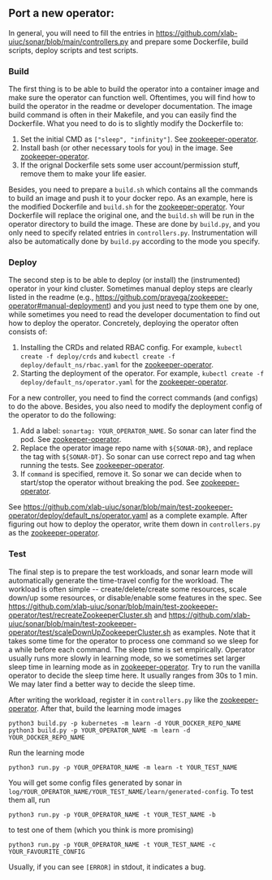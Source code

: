 ## Port a new operator:
In general, you will need to fill the entries in https://github.com/xlab-uiuc/sonar/blob/main/controllers.py and prepare some Dockerfile, build scripts, deploy scripts and test scripts.

### Build
The first thing is to be able to build the operator into a container image and make sure the operator can function well.
Oftentimes, you will find how to build the operator in the readme or developer documentation.
The image build command is often in their Makefile, and you can easily find the Dockerfile.
What you need to do is to slightly modify the Dockerfile to:
1. Set the initial CMD as `["sleep", "infinity"]`. See [zookeeper-operator](https://github.com/xlab-uiuc/sonar/blob/1606d324c509f0d4841629e3107ce78cc0e324cb/test-zookeeper-operator/build/Dockerfile#L40).
2. Install bash (or other necessary tools for you) in the image. See [zookeeper-operator](https://github.com/xlab-uiuc/sonar/blob/1606d324c509f0d4841629e3107ce78cc0e324cb/test-zookeeper-operator/build/Dockerfile#L38).
3. If the orignal Dockerfile sets some user account/permission stuff, remove them to make your life easier.

Besides, you need to prepare a `build.sh` which contains all the commands to build an image and push it to your docker repo.
As an example, here is the modified Dockerfile and `build.sh` for the [zookeeper-operator](https://github.com/xlab-uiuc/sonar/tree/main/test-zookeeper-operator/build).
Your Dockerfile will replace the original one, and the `build.sh` will be run in the operator directory to build the image. These are done by `build.py`, and you only need to specify related entries in `controllers.py`. Instrumentation will also be automatically done by `build.py` according to the mode you specify.

### Deploy
The second step is to be able to deploy (or install) the (instrumented) operator in your kind cluster.
Sometimes manual deploy steps are clearly listed in the readme (e.g., https://github.com/pravega/zookeeper-operator#manual-deployment) and you just need to type them one by one,
while sometimes you need to read the developer documentation to find out how to deploy the operator.
Concretely, deploying the operator often consists of:
1. Installing the CRDs and related RBAC config. For example, `kubectl create -f deploy/crds` and `kubectl create -f deploy/default_ns/rbac.yaml` for the [zookeeper-operator](https://github.com/pravega/zookeeper-operator#manual-deployment).
2. Starting the deployment of the operator. For example, `kubectl create -f deploy/default_ns/operator.yaml` for the [zookeeper-operator](https://github.com/pravega/zookeeper-operator#manual-deployment).

For a new controller, you need to find the correct commands (and configs) to do the above.
Besides, you also need to modify the deployment config of the operator to do the following:
1. Add a label: `sonartag: YOUR_OPERATOR_NAME`. So sonar can later find the pod. See [zookeeper-operator](https://github.com/xlab-uiuc/sonar/blob/b4abe83426d5e2f4564563effe6ea380ae2831b8/test-zookeeper-operator/deploy/default_ns/operator.yaml#L10).
2. Replace the operator image repo name with `${SONAR-DR}`, and replace the tag with `${SONAR-DT}`. So sonar can use correct repo and tag when running the tests. See [zookeeper-operator](https://github.com/xlab-uiuc/sonar/blob/b4abe83426d5e2f4564563effe6ea380ae2831b8/test-zookeeper-operator/deploy/default_ns/operator.yaml#L21).
3. If `command` is specified, remove it. So sonar we can decide when to start/stop the operator without breaking the pod. See [zookeeper-operator](https://github.com/xlab-uiuc/sonar/blob/b4abe83426d5e2f4564563effe6ea380ae2831b8/test-zookeeper-operator/deploy/default_ns/operator.yaml#L25).

See https://github.com/xlab-uiuc/sonar/blob/main/test-zookeeper-operator/deploy/default_ns/operator.yaml as a complete example.
After figuring out how to deploy the operator, write them down in `controllers.py` as the [zookeeper-operator](https://github.com/xlab-uiuc/sonar/blob/32c003016cb95e05487b9609115efa6325a36606/controllers.py#L155).

### Test
The final step is to prepare the test workloads, and sonar learn mode will automatically generate the time-travel config for the workload. The workload is often simple -- create/delete/create some resources, scale down/up some resources, or disable/enable some features in the spec. See https://github.com/xlab-uiuc/sonar/blob/main/test-zookeeper-operator/test/recreateZookeeperCluster.sh and https://github.com/xlab-uiuc/sonar/blob/main/test-zookeeper-operator/test/scaleDownUpZookeeperCluster.sh as examples.
Note that it takes some time for the operator to process one command so we sleep for a while before each command. The sleep time is set empirically.
Operator usually runs more slowly in learning mode, so we sometimes set larger sleep time in learning mode as in [zookeeper-operator](https://github.com/xlab-uiuc/sonar/blob/32c003016cb95e05487b9609115efa6325a36606/test-zookeeper-operator/test/recreateZookeeperCluster.sh#L6).
Try to run the vanilla operator to decide the sleep time here. It usually ranges from 30s to 1 min. We may later find a better way to decide the sleep time.

After writing the workload, register it in `controllers.py` like the [zookeeper-operator](https://github.com/xlab-uiuc/sonar/blob/32c003016cb95e05487b9609115efa6325a36606/controllers.py#L53).
After that, build the learning mode images
```
python3 build.py -p kubernetes -m learn -d YOUR_DOCKER_REPO_NAME
python3 build.py -p YOUR_OPERATOR_NAME -m learn -d YOUR_DOCKER_REPO_NAME
```
Run the learning mode
```
python3 run.py -p YOUR_OPERATOR_NAME -m learn -t YOUR_TEST_NAME
```
You will get some config files generated by sonar in `log/YOUR_OPERATOR_NAME/YOUR_TEST_NAME/learn/generated-config`.
To test them all, run
```
python3 run.py -p YOUR_OPERATOR_NAME -t YOUR_TEST_NAME -b
```
to test one of them (which you think is more promising)
```
python3 run.py -p YOUR_OPERATOR_NAME -t YOUR_TEST_NAME -c YOUR_FAVOURITE_CONFIG
```
Usually, if you can see `[ERROR]` in stdout, it indicates a bug.

